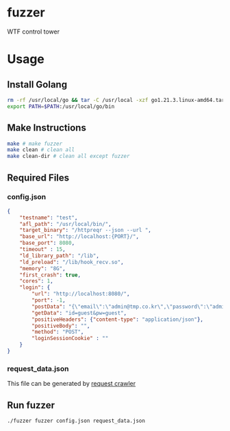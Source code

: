 # fuzzer
WTF control tower

# Usage
## Install Golang

```bash
rm -rf /usr/local/go && tar -C /usr/local -xzf go1.21.3.linux-amd64.tar.gz
export PATH=$PATH:/usr/local/go/bin
```

## Make Instructions

```bash
make # make fuzzer
make clean # clean all
make clean-dir # clean all except fuzzer
```

## Required Files
### config.json

```json
{
    "testname": "test",
    "afl_path": "/usr/local/bin/",
    "target_binary": "/httpreqr --json --url ",
    "base_url": "http://localhost:{PORT}/",
    "base_port": 8080,
    "timeout" : 15,
    "ld_library_path": "/lib",
    "ld_preload": "/lib/hook_recv.so",
    "memory": "8G",
    "first_crash": true,
    "cores": 1,
    "login": {
        "url": "http://localhost:8080/",
        "port": -1,
        "postData": "{\"email\":\"admin@tmp.co.kr\",\"password\":\"admin1234\"}",
        "getData": "id=guest&pw=guest",
        "positiveHeaders": {"content-type": "application/json"},
        "positiveBody": "",
        "method": "POST",
        "loginSessionCookie" : ""
    }
}
```

### request_data.json
This file can be generated by [request crawler](https://github.com/BoB-WebFuzzing/Request-Crawler)

## Run fuzzer

```bash
./fuzzer fuzzer config.json request_data.json
```
